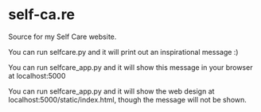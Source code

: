 # self-ca.re
Source for my Self Care website.

You can run selfcare.py and it will print out an inspirational message :)

You can run selfcare_app.py and it will show this message in your browser at localhost:5000

You can run selfcare_app.py and it will show the web design at localhost:5000/static/index.html, though the message will not be shown.
